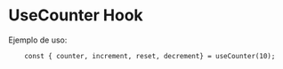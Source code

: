 # UseCounter Hook

Ejemplo de uso:

```
    const { counter, increment, reset, decrement} = useCounter(10);
```
